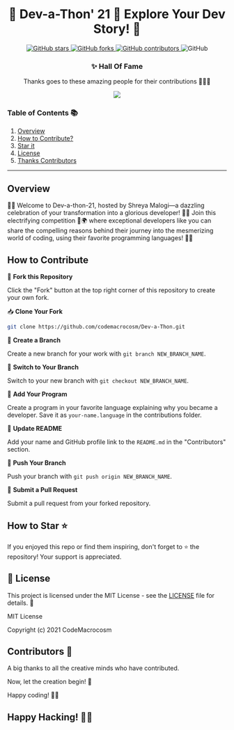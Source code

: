 
<div align="center">

# 🚀 Dev-a-Thon' 21 🎉 Explore Your Dev Story! 🌟

</div>
<p align="center">
  <a href="https://github.com/CodeMacrocosm/Dev-a-Thon/stargazers">
    <img src="https://img.shields.io/github/stars/CodeMacrocosm/Dev-a-Thon?style=flat-square" alt="GitHub stars">
  </a>
  <a href="https://github.com/CodeMacrocosm/Dev-a-Thon/network">
    <img src="https://img.shields.io/github/forks/CodeMacrocosm/Dev-a-Thon?style=flat-square" alt="GitHub forks">
  </a>
  <a href="https://github.com/codemacrocosm/Dev-a-Thon/graphs/contributors">
    <img src="https://img.shields.io/github/contributors/codemacrocosm/Dev-a-Thon.svg" alt="GitHub contributors">
  </a>
  <img src="https://img.shields.io/github/license/CodeMacrocosm/Dev-a-Thon" alt="GitHub">
</p>

<div align="center">

### ✨ Hall Of Fame

Thanks goes to these amazing people for their contributions 🎉🎉🎉

<a href="https://github.com/codeMacrocosm/Dev-a-Thon/graphs/contributors">
  <img src="https://contrib.rocks/image?repo=codeMacrocosm/Dev-a-Thon" />
</a>

</div>




### Table of Contents 📚

1. [Overview](#overview)
3. [How to Contribute?](#how-to-contribute)
4. [Star it](#how-to-star-)
5. [License](#-license)
6. [Thanks Contributors](#contributors-)


---


## Overview

🚀🌟 Welcome to Dev-a-thon-21, hosted by Shreya Malogi—a dazzling celebration of your transformation into a glorious developer! 🌟🚀 Join this electrifying competition 🎈🌍 where exceptional developers like you can share the compelling reasons behind their journey into the mesmerizing world of coding, using their favorite programming languages! 🌟🚀

## How to Contribute

🍴 **Fork this Repository** 

   Click the "Fork" button at the top right corner of this repository to create your own fork.

📥 **Clone Your Fork** 

   ```bash
   git clone https://github.com/codemacrocosm/Dev-a-Thon.git
   ```

🌿 **Create a Branch** 

   Create a new branch for your work with `git branch NEW_BRANCH_NAME`.

🔀 **Switch to Your Branch** 

   Switch to your new branch with `git checkout NEW_BRANCH_NAME`.

🚀 **Add Your Program** 

   Create a program in your favorite language explaining why you became a developer. Save it as `your-name.language` in the contributions folder.

📝 **Update README** 

   Add your name and GitHub profile link to the `README.md` in the "Contributors" section.

🚀 **Push Your Branch** 

   Push your branch with `git push origin NEW_BRANCH_NAME`.

🎉 **Submit a Pull Request** 

   Submit a pull request from your forked repository.

   
## How to Star ⭐

If you enjoyed this repo or find them inspiring, don't forget to ⭐ the repository! Your support is appreciated.

## 📄 License

This project is licensed under the MIT License - see the [LICENSE](LICENSE) file for details. 📜

MIT License

Copyright (c) 2021 CodeMacrocosm



## Contributors 🙌

A big thanks to all the creative minds who have contributed.

Now, let the creation begin! 🎨

Happy coding! 🚀🎉

## Happy Hacking! 🎃👾

